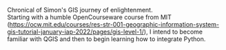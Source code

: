 Chronical of Simon's GIS journey of enlightenment. <br />
Starting with a humble OpenCourseware course from MIT (https://ocw.mit.edu/courses/res-str-001-geographic-information-system-gis-tutorial-january-iap-2022/pages/gis-level-1/), I intend to become familiar with QGIS and then to begin learning how to integrate Python. 
